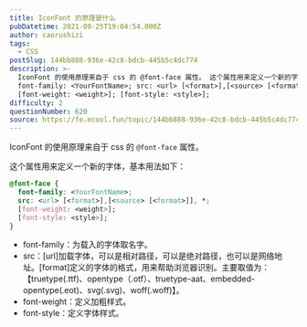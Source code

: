 ```yaml
---
title: IconFont 的原理是什么
pubDatetime: 2021-09-25T19:04:54.000Z
author: caorushizi
tags:
  - CSS
postSlug: 144bb888-936e-42c8-bdcb-445b5c4dc774
description: >-
  IconFont 的使用原理来自于 css 的 @font-face 属性。 这个属性用来定义一个新的字体，基本用法如下： @font-face {
  font-family: <YourFontName>; src: <url> [<format>],[<source> [<format>]], *;
  [font-weight: <weight>]; [font-style: <style>]; 
difficulty: 2
questionNumber: 620
source: https://fe.ecool.fun/topic/144bb888-936e-42c8-bdcb-445b5c4dc774
---
```


IconFont 的使用原理来自于 css 的 `@font-face` 属性。

这个属性用来定义一个新的字体，基本用法如下：

```css
@font-face {
  font-family: <YourFontName>;
  src: <url> [<format>],[<source> [<format>]], *;
  [font-weight: <weight>];
  [font-style: <style>];
}
```

* font-family：为载入的字体取名字。
* src：[url]加载字体，可以是相对路径，可以是绝对路径，也可以是网络地址。[format]定义的字体的格式，用来帮助浏览器识别。主要取值为：【truetype(.ttf)、opentype（.otf）、truetype-aat、embedded-opentype(.eot)、svg(.svg)、woff(.woff)】。
* font-weight：定义加粗样式。
* font-style：定义字体样式。


